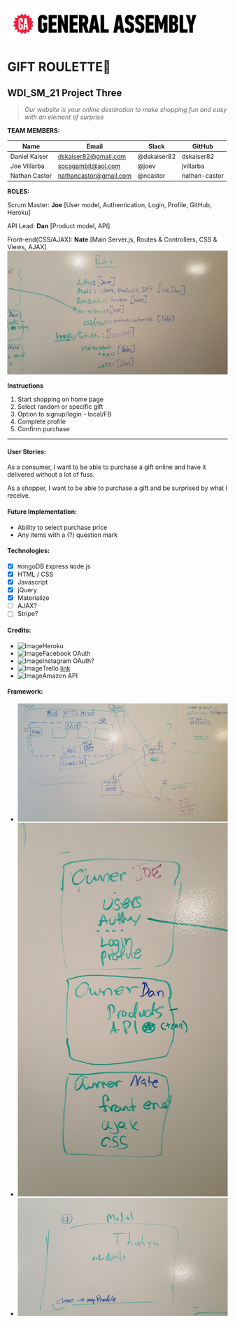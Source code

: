 ![Image](/public/images/logo.png)
# GIFT ROULETTE:gift:
## WDI_SM_21 Project Three

> *Our website is your online destination to make shopping fun and easy with an element of surprise*

**TEAM MEMBERS:**

Name |  Email |	Slack |	GitHub
--- | --- | --- | ---
Daniel Kaiser |	dskaiser82@gmail.com |	@dskaiser82 |	dskaiser82
Joe Villarba |	socagambit@aol.com |	@joev |	jvillarba
Nathan Castor |	nathancastor@gmail.com |	@ncastor |	nathan-castor

**ROLES:**

  Scrum Master: **Joe** [User model, Authentication, Login, Profile, GitHub, Heroku]

  API Lead: **Dan** [Product model, API]

  Front-end(CSS/AJAX): **Nate** [Main Server.js, Routes & Controllers, CSS & Views, AJAX]
![Image](/public/images/roles.jpg)

**Instructions**

1. Start shopping on home page
2. Select random or specific gift
3. Option to signup/login - local/FB
4. Complete profile
5. Confirm purchase

---
#### User Stories:
As a consumer, I want to be able to purchase a gift online and have it delivered without a lot of fuss.

As a shopper, I want to be able to purchase a gift and be surprised by what I receive.


#### Future Implementation:
- Ability to select purchase price
- Any items with a (?) question mark


#### Technologies:
- [x] `M`ongoDB  `E`xpress  `N`ode.js
- [x] HTML / CSS
- [x] Javascript
- [x] jQuery
- [x] Materialize
- [ ] AJAX?
- [ ] Stripe?

#### Credits:
- ![Image](https://upload.wikimedia.org/wikipedia/en/a/a9/Heroku_logo.png)Heroku
- ![Image](https://upload.wikimedia.org/wikipedia/commons/7/7c/Facebook_New_Logo_%282015%29.svg)Facebook OAuth
- ![Image](https://upload.wikimedia.org/wikipedia/en/2/28/Instagram_logo.png)Instagram OAuth?
- ![Image](https://upload.wikimedia.org/wikipedia/en/3/3e/Trello_Logo.png)Trello [link](https://trello.com/b/qqCaEBEb)
- ![Image](http://adventurepockets.com/wp-content/uploads/2013/10/Amazon-logo.jpg)Amazon API

#### Framework:
- ![Image](/public/images/overall_frame.jpg)
- ![Image](/public/images/owner_model.jpg)
- ![Image](/public/images/TY_model.jpg)
